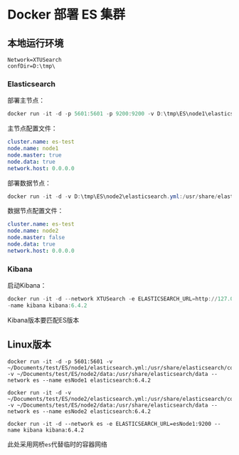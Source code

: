 # Docker 部署 ES 集群

## 本地运行环境

```properties
Network=XTUSearch
confDir=D:\tmp\
```



### Elasticsearch

部署主节点：

```powershell
docker run -it -d -p 5601:5601 -p 9200:9200 -v D:\tmp\ES\node1\elasticsearch.yml:/usr/share/elasticsearch/config/elasticsearch.yml -v D:\tmp\ES\node1\data:/usr/share/elasticsearch/data --network XTUSearch --name esNode1 elasticsearch:6.4.2
```

主节点配置文件：

```yaml
cluster.name: es-test
node.name: node1
node.master: true
node.data: true
network.host: 0.0.0.0
```

部署数据节点：

```powershell
docker run -it -d -v D:\tmp\ES\node2\elasticsearch.yml:/usr/share/elasticsearch/config/elasticsearch.yml -v D:\tmp\ES\node2\data:/usr/share/elasticsearch/data --network XTUSearch --name esNode2 elasticsearch:6.4.2
```

数据节点配置文件：

```yaml
cluster.name: es-test
node.name: node2
node.master: false
node.data: true
network.host: 0.0.0.0
```

### Kibana

启动Kibana：

```powershell
docker run -it -d --network XTUSearch -e ELASTICSEARCH_URL=http://127.0.0.1:9200 -
-name kibana kibana:6.4.2
```

Kibana版本要匹配ES版本

## Linux版本

```shell
docker run -it -d -p 5601:5601 -v ~/Documents/test/ES/node1/elasticsearch.yml:/usr/share/elasticsearch/config/elasticsearch.yml -v ~/Documents/test/ES/node2/data:/usr/share/elasticsearch/data --network es --name esNode1 elasticsearch:6.4.2
```

```shell
docker run -it -d -v ~/Documents/test/ES/node2/elasticsearch.yml:/usr/share/elasticsearch/config/elasticsearch.yml -v ~/Documents/test/ES/node2/data:/usr/share/elasticsearch/data --network es --name esNode2 elasticsearch:6.4.2
```

```shell
docker run -it -d --network es -e ELASTICSEARCH_URL=esNode1:9200 --name kibana kibana:6.4.2
```

此处采用网桥`es`代替临时的容器网络